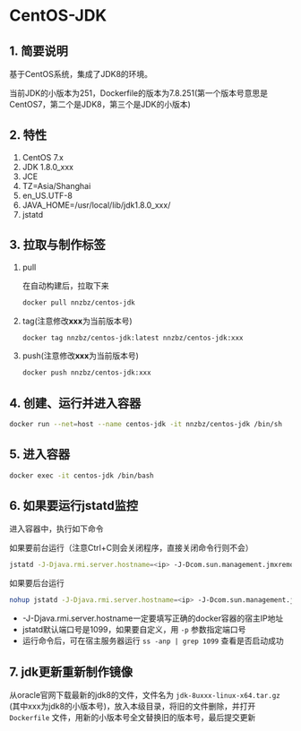 # CentOS-JDK

## 1. 简要说明

基于CentOS系统，集成了JDK8的环境。

当前JDK的小版本为251，Dockerfile的版本为7.8.251(第一个版本号意思是CentOS7，第二个是JDK8，第三个是JDK的小版本)

## 2. 特性

1. CentOS 7.x
2. JDK 1.8.0_xxx
3. JCE
4. TZ=Asia/Shanghai
5. en_US.UTF-8
6. JAVA_HOME=/usr/local/lib/jdk1.8.0_xxx/
7. jstatd

## 3. 拉取与制作标签

1. pull

   在自动构建后，拉取下来

   ```sh
   docker pull nnzbz/centos-jdk
   ```

2. tag(注意修改**xxx**为当前版本号)

   ```sh
   docker tag nnzbz/centos-jdk:latest nnzbz/centos-jdk:xxx
   ```

3. push(注意修改**xxx**为当前版本号)

   ```sh
   docker push nnzbz/centos-jdk:xxx
   ```

## 4. 创建、运行并进入容器

```sh
docker run --net=host --name centos-jdk -it nnzbz/centos-jdk /bin/sh
```

## 5. 进入容器

```sh
docker exec -it centos-jdk /bin/bash
```

## 6. 如果要运行jstatd监控

进入容器中，执行如下命令

如果要前台运行（注意Ctrl+C则会关闭程序，直接关闭命令行则不会）

```sh
jstatd -J-Djava.rmi.server.hostname=<ip> -J-Dcom.sun.management.jmxremote.authenticate=false -J-Dcom.sun.management.jmxremote.rmi.port=1099 -J-Dcom.sun.management.jmxremote.ssl=false -J-Djava.security.policy=/usr/local/jvm/jstatd.all.policy
```

如果要后台运行

```sh
nohup jstatd -J-Djava.rmi.server.hostname=<ip> -J-Dcom.sun.management.jmxremote.authenticate=false -J-Dcom.sun.management.jmxremote.rmi.port=1099 -J-Dcom.sun.management.jmxremote.ssl=false -J-Djava.security.policy=/usr/local/jvm/jstatd.all.policy >> /usr/local/output.log 2>&1 &
```

- -J-Djava.rmi.server.hostname一定要填写正确的docker容器的宿主IP地址
- jstatd默认端口号是1099，如果要自定义，用 ```-p``` 参数指定端口号
- 运行命令后，可在宿主服务器运行 ```ss -anp | grep 1099``` 查看是否启动成功

## 7. jdk更新重新制作镜像

从oracle官网下载最新的jdk8的文件，文件名为 `jdk-8uxxx-linux-x64.tar.gz` (其中xxx为jdk8的小版本号)，放入本级目录，将旧的文件删除，并打开 `Dockerfile` 文件，用新的小版本号全文替换旧的版本号，最后提交更新
